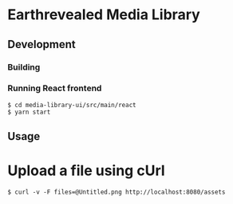 # Earthrevealed Media Library

## Development

### Building

### Running React frontend

    $ cd media-library-ui/src/main/react
    $ yarn start    
    
## Usage

# Upload a file using cUrl

    $ curl -v -F files=@Untitled.png http://localhost:8080/assets